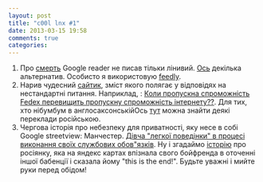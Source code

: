 ```yaml
---
layout: post
title: "c00l lnx #1"
date: 2013-03-15 19:58
comments: true
categories: 
---
```

1. Про [смерть](http://googleblog.blogspot.fr/2013/03/a-second-spring-of-cleaning.html) Google reader не писав тільки лінивий. [Ось](http://blog.superfeedr.com/state-of-readers/) декілька альтернатив. Особисто я використовую [feedly](http://feedly.com).   
2. Нарив чудесний [сайтик](http://what-if.xkcd.com), зміст якого полягає у відповідях на нестандартні питання. Наприклад, : [Коли пропускна спроможність Fedex перевищить пропускну спроможність інтернету??](http://what-if.xkcd.com/31/). Для тих, хто нібумбум в англосаксонськійОсь [тут](http://chtoes.li/) можна знайти деякі переклади російською.
3. Чергова історія про небезпеку для приватності, яку несе в собі Google streetview: Манчестер. [Дівча "легкої поведінки" в процесі виконання своїх службових обов"язків](http://gawker.com/5990572/google-streetview-captures-prostitute-giving-public-handjob-in-manchester-england). Ну і згадаймо [історію](http://gawker.com/5985400/woman-breaks-up-with-fiance-after-finding-him-with-another-girl-on-russian-google-maps) про росіянку, яка на яндекс картах впізнала свого бойфренда в оточенні іншої бабенції і сказала йому "this is the end!". Будьте уважні і мийте руки перед обідом!



